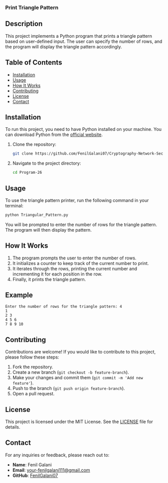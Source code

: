 ### Print Triangle Pattern

## Description

This project implements a Python program that prints a triangle pattern based on user-defined input. The user can specify the number of rows, and the program will display the triangle pattern accordingly.

## Table of Contents

- [Installation](#installation)
- [Usage](#usage)
- [How It Works](#how-it-works)
- [Contributing](#contributing)
- [License](#license)
- [Contact](#contact)

## Installation

To run this project, you need to have Python installed on your machine. You can download Python from the [official website](https://www.python.org/downloads/).

1. Clone the repository:

   ```bash
   git clone https://github.com/FenilGalani07/Cryptography-Network-Security.git
   ```

2. Navigate to the project directory:

   ```bash
   cd Program-26
   ```

## Usage

To use the triangle pattern printer, run the following command in your terminal:

```bash
python Triangular_Pattern.py
```

You will be prompted to enter the number of rows for the triangle pattern. The program will then display the pattern.

## How It Works

1. The program prompts the user to enter the number of rows.
2. It initializes a counter to keep track of the current number to print.
3. It iterates through the rows, printing the current number and incrementing it for each position in the row.
4. Finally, it prints the triangle pattern.

## Example

```
Enter the number of rows for the triangle pattern: 4
1
2 3
4 5 6
7 8 9 10
```

## Contributing

Contributions are welcome! If you would like to contribute to this project, please follow these steps:

1. Fork the repository.
2. Create a new branch (`git checkout -b feature-branch`).
3. Make your changes and commit them (`git commit -m 'Add new feature'`).
4. Push to the branch (`git push origin feature-branch`).
5. Open a pull request.

## License

This project is licensed under the MIT License. See the [LICENSE](LICENSE) file for details.

## Contact

For any inquiries or feedback, please reach out to:

- **Name**: Fenil Galani
- **Email**: [your-fenilgalani111@gmail.com](mailto:your-fenilgalani111@gmail.com)
- **GitHub**: [FenilGalani07](https://github.com/FenilGalani07)

